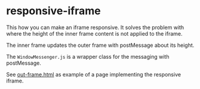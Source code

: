 responsive-iframe
=================
This how you can make an iframe responsive.
It solves the problem with where the height of the inner frame content is not applied to the iframe.

The inner frame updates the outer frame with postMessage about its height.

The `WindowMessenger.js` is a wrapper class for the messaging with postMessage.

See [out-frame.html](./out-frame.html) as example of a page implementing the responsive iframe.
